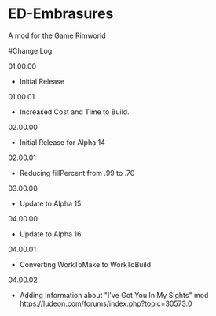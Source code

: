 # ED-Embrasures
A mod for the Game Rimworld


#Change Log

01.00.00
* Initial Release

01.00.01
* Increased Cost and Time to Build.

02.00.00
* Initial Release for Alpha 14

02.00.01
* Reducing fillPercent from .99 to .70

03.00.00
* Update to Alpha 15

04.00.00
* Update to Alpha 16

04.00.01
* Converting WorkToMake to WorkToBuild

04.00.02
* Adding Information about "I've Got You In My Sights" mod https://ludeon.com/forums/index.php?topic=30573.0